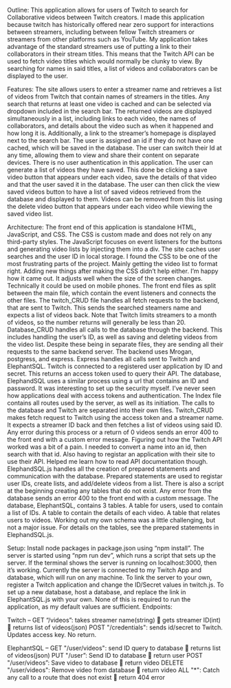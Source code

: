 Outline:
This application allows for users of Twitch to search for Collaborative videos between Twitch creators. I made this application because twitch has historically offered near zero support for interactions between streamers, including between fellow Twitch streamers or streamers from other platforms such as YouTube. My application takes advantage of the standard streamers use of putting a link to their collaborators in their stream titles. This means that the Twitch API can be used to fetch video titles which would normally be clunky to view. By searching for names in said titles, a list of videos and collaborators can be displayed to the user.

Features:
The site allows users to enter a streamer name and retrieves a list of videos from Twitch that contain names of streamers in the titles. Any search that returns at least one video is cached and can be selected via dropdown included in the search bar. The returned videos are displayed simultaneously in a list, including links to each video, the names of collaborators, and details about the video such as when it happened and how long it is. Additionally, a link to the streamer’s homepage is displayed next to the search bar.
The user is assigned an id if they do not have one cached, which will be saved in the database. The user can switch their Id at any time, allowing them to view and share their content on separate devices. There is no user authentication in this application.
The user can generate a list of videos they have saved. This done be clicking a save video button that appears under each video, save the details of that video and that the user saved it in the database. The user can then click the view saved videos button to have a list of saved videos retrieved from the database and displayed to them. Videos can be removed from this list using the delete video button that appears under each video while viewing the saved video list.

Architecture:
The front end of this application is standalone HTML, JavaScript, and CSS. The CSS is custom made and does not rely on any third-party styles. The JavaScript focuses on event listeners for the buttons and generating video lists by injecting them into a div. The site caches user searches and the user ID in local storage. 
I found the CSS to be one of the most frustrating parts of the project. Mainly getting the video list to format right. Adding new things after making the CSS didn’t help either. I’m happy how it came out. It adjusts well when the size of the screen changes. Technically it could be used on mobile phones.
The front end files as split between the main file, which contain the event listeners and connects the other files. The twitch_CRUD file handles all fetch requests to the backend, that are sent to Twitch. This sends the searched steamers name and expects a list of videos back. Note that Twitch limits streamers to a month of videos, so the number returns will generally be less than 20.
Database_CRUD handles all calls to the database through the backend. This includes handling the user’s ID, as well as saving and deleting videos from the video list. Despite these being in separate files, they are sending all their requests to the same backend server.
The backend uses Mrogan, postgress, and express. Express handles all calls sent to Twitch and ElephantSQL. Twitch is connected to a registered user application by ID and secret. This returns an access token used to query their API. The database, ElephandSQL uses a similar process using a url that contains an ID and password. It was interesting to set up the security myself. I’ve never seen how applications deal with access tokens and authentication.
The Index file contains all routes used by the server, as well as its initiation. The calls to the database and Twitch are separated into their own files. 
Twitch_CRUD makes fetch request to Twitch using the access token and a streamer name. It expects a streamer ID back and then fetches a list of videos using said ID. Any error during this process or a return of 0 videos sends an error 400 to the front end with a custom error message. Figuring out how the Twitch API worked was a bit of a pain. I needed to convert a name into an id, then search with that id. Also having to registar an application with their site to use their API. Helped me learn how to read API documentation though.
ElephandSQL.js handles all the creation of prepared statements and communication with the database. Prepared statements are used to registar user IDs, create lists, and add/delete videos from a list. There is also a script at the beginning creating any tables that do not exist. Any error from the database sends an error 400 to the front end with a custom message.
The database, ElephantSQL, contains 3 tables. A table for users, used to contain a list of IDs. A table to contain the details of each video. A table that relates users to videos. Working out my own schema was a little challenging, but not a major issue. For details on the tables, see the prepared statements in ElephandSQL.js.

Setup:
Install node packages in package.json using “npm install”. The server is started using “npm run dev”, which runs a script that sets up the server. If the terminal shows the server is running on localhost:3000, then it’s working. Currently the server is connected to my Twitch App and database, which will run on any machine. To link the server to your own, register a Twitch application and change the ID/Secret values in twitch.js. To set up a new database, host a database, and replace the link in ElephantSQL.js with your own. None of this is required to run the application, as my default values are sufficient.
Endpoints:

Twitch – 
GET “/videos”: takes streamer name(string)  gets streamer ID(int)  returns list of videos(json)
POST "/credentials": sends id/secret to Twitch. Updates access key. No return.

ElephantSQL –
GET "/user/videos": send ID query to database  returns list of videos(json)
PUT "/user”: Send ID to database  return user
POST "/user/videos”: Save video to database  return video
DELETE "/user/videos": Remove video from database  return video
ALL "*": Catch any call to a route that does not exist  return 404 error
